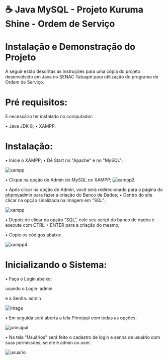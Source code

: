 # ☕ Java MySQL - Projeto Kuruma Shine - Ordem de Serviço

# Instalação e Demonstração do Projeto
A seguir estão descritas as instruções para uma cópia do projeto desenvolvido em Java no SENAC Tatuapé para utilização do programa de Ordem de Serviço.

# Pré requisitos:
É necessário ter instalado no computador:

• Java JDK 8;
• XAMPP.
# Instalação:
• Inicie o XAMPP;
• Dê Start no "Apache" e no "MySQL";

![xampp](https://github.com/casagrande04/CarSaoOS/assets/104094435/189f624f-00c2-48da-b06f-1722b0d20f18)

• Clique na opção de Admin do MySQL no XAMPP;
![xampp2](https://github.com/casagrande04/CarSaoOS/assets/104094435/c080237c-63c1-48cc-acc4-b0f1a2d2770c)

• Após clicar na opção de Admin, você será redirecionado para a página do phpmyadmin para fazer a criação do Banco de Dados;
• Dentro do site clicar na opção sinalizada na imagem em "SQL";

![xampp](https://github.com/casagrande04/CarSaoOS/assets/104094435/6249160a-6d2c-4ad4-a258-0340adf42773)

• Depois de clicar na opção "SQL", cole seu script do banco de dados e execute com CTRL + ENTER para a criação do mesmo;

• Copie os códigos abaixo:




![xampp4](https://github.com/casagrande04/CarSaoOS/assets/104094435/69de1393-ec69-4b3b-a9ec-539fb637f7a2)

# Inicializando o Sistema:
• Faça o Login abaixo:

usando o Login: admin

e a Senha: admin

![image](https://github.com/casagrande04/projeto-site-final/assets/104094435/74792ce2-2671-4d66-9a30-3d83e30acab5)

• Em seguida será aberta a tela Principal com todas as opções:

![principal](https://github.com/casagrande04/projeto-site-final/assets/104094435/6d173baf-36ae-4a0a-a033-52b07ab84fce)

• Na tela "Usuários" será feito o cadastro de login e senha de usuário com suas permissões, se ele é admin ou user.

![usuario](https://github.com/casagrande04/projeto-site-final/assets/104094435/07ed1d6b-c99c-47cd-b741-35b9cb6b07ce)


